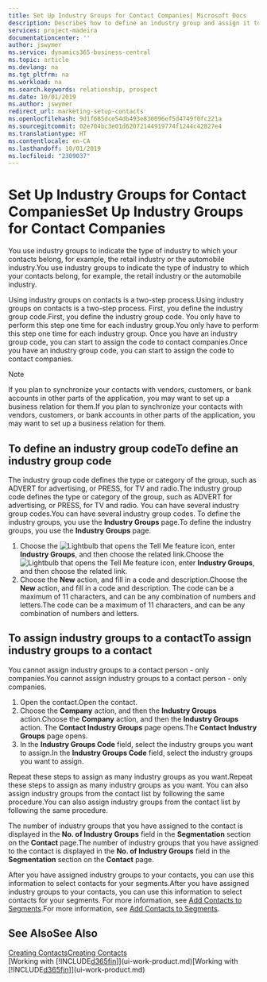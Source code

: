 ```yaml
---
title: Set Up Industry Groups for Contact Companies| Microsoft Docs
description: Describes how to define an industry group and assign it to a contact company, for example, the retail industry or the automobile industry.
services: project-madeira
documentationcenter: ''
author: jswymer
ms.service: dynamics365-business-central
ms.topic: article
ms.devlang: na
ms.tgt_pltfrm: na
ms.workload: na
ms.search.keywords: relationship, prospect
ms.date: 10/01/2019
ms.author: jswymer
redirect_url: marketing-setup-contacts
ms.openlocfilehash: 9d1f685dce54db493e830096ef5d4749f0fc221a
ms.sourcegitcommit: 02e704bc3e01d62072144919774f1244c42827e4
ms.translationtype: HT
ms.contentlocale: en-CA
ms.lasthandoff: 10/01/2019
ms.locfileid: "2309037"
---
```

# <a name="set-up-industry-groups-for-contact-companies"></a><span data-ttu-id="91a77-103">Set Up Industry Groups for Contact Companies</span><span class="sxs-lookup"><span data-stu-id="91a77-103">Set Up Industry Groups for Contact Companies</span></span>
<span data-ttu-id="91a77-104">You use industry groups to indicate the type of industry to which your contacts belong, for example, the retail industry or the automobile industry.</span><span class="sxs-lookup"><span data-stu-id="91a77-104">You use industry groups to indicate the type of industry to which your contacts belong, for example, the retail industry or the automobile industry.</span></span>

<span data-ttu-id="91a77-105">Using industry groups on contacts is a two-step process.</span><span class="sxs-lookup"><span data-stu-id="91a77-105">Using industry groups on contacts is a two-step process.</span></span> <span data-ttu-id="91a77-106">First, you define the industry group code.</span><span class="sxs-lookup"><span data-stu-id="91a77-106">First, you define the industry group code.</span></span> <span data-ttu-id="91a77-107">You only have to perform this step one time for each industry group.</span><span class="sxs-lookup"><span data-stu-id="91a77-107">You only have to perform this step one time for each industry group.</span></span> <span data-ttu-id="91a77-108">Once you have an industry group code, you can start to assign the code to contact companies.</span><span class="sxs-lookup"><span data-stu-id="91a77-108">Once you have an industry group code, you can start to assign the code to contact companies.</span></span>

> [!NOTE]  
>   <span data-ttu-id="91a77-109">If you plan to synchronize your contacts with vendors, customers, or bank accounts in other parts of the application, you may want to set up a business relation for them.</span><span class="sxs-lookup"><span data-stu-id="91a77-109">If you plan to synchronize your contacts with vendors, customers, or bank accounts in other parts of the application, you may want to set up a business relation for them.</span></span>

## <a name="to-define-an-industry-group-code"></a><span data-ttu-id="91a77-110">To define an industry group code</span><span class="sxs-lookup"><span data-stu-id="91a77-110">To define an industry group code</span></span>
<span data-ttu-id="91a77-111">The industry group code defines the type or category of the group, such as ADVERT for advertising, or PRESS, for TV and radio.</span><span class="sxs-lookup"><span data-stu-id="91a77-111">The industry group code defines the type or category of the group, such as ADVERT for advertising, or PRESS, for TV and radio.</span></span> <span data-ttu-id="91a77-112">You can have several industry group codes.</span><span class="sxs-lookup"><span data-stu-id="91a77-112">You can have several industry group codes.</span></span> <span data-ttu-id="91a77-113">To define the industry groups, you use the **Industry Groups** page.</span><span class="sxs-lookup"><span data-stu-id="91a77-113">To define the industry groups, you use the **Industry Groups** page.</span></span>

1. <span data-ttu-id="91a77-114">Choose the ![Lightbulb that opens the Tell Me feature](media/ui-search/search_small.png "Tell me what you want to do") icon, enter **Industry Groups**, and then choose the related link.</span><span class="sxs-lookup"><span data-stu-id="91a77-114">Choose the ![Lightbulb that opens the Tell Me feature](media/ui-search/search_small.png "Tell me what you want to do") icon, enter **Industry Groups**, and then choose the related link.</span></span>
2. <span data-ttu-id="91a77-115">Choose the **New** action, and fill in a code and description.</span><span class="sxs-lookup"><span data-stu-id="91a77-115">Choose the **New** action, and fill in a code and description.</span></span> <span data-ttu-id="91a77-116">The code can be a maximum of 11 characters, and can be any combination of numbers and letters.</span><span class="sxs-lookup"><span data-stu-id="91a77-116">The code can be a maximum of 11 characters, and can be any combination of numbers and letters.</span></span>

## <a name="AssignIndustryGroupContact"></a> <span data-ttu-id="91a77-117">To assign industry groups to a contact</span><span class="sxs-lookup"><span data-stu-id="91a77-117">To assign industry groups to a contact</span></span>
<span data-ttu-id="91a77-118">You cannot assign industry groups to a contact person - only companies.</span><span class="sxs-lookup"><span data-stu-id="91a77-118">You cannot assign industry groups to a contact person - only companies.</span></span>

1. <span data-ttu-id="91a77-119">Open the contact.</span><span class="sxs-lookup"><span data-stu-id="91a77-119">Open the contact.</span></span>
2. <span data-ttu-id="91a77-120">Choose the **Company** action, and then the **Industry Groups** action.</span><span class="sxs-lookup"><span data-stu-id="91a77-120">Choose the **Company** action, and then the **Industry Groups** action.</span></span> <span data-ttu-id="91a77-121">The **Contact Industry Groups** page opens.</span><span class="sxs-lookup"><span data-stu-id="91a77-121">The **Contact Industry Groups** page opens.</span></span>
3. <span data-ttu-id="91a77-122">In the **Industry Groups Code** field, select the industry groups you want to assign.</span><span class="sxs-lookup"><span data-stu-id="91a77-122">In the **Industry Groups Code** field, select the industry groups you want to assign.</span></span>

<span data-ttu-id="91a77-123">Repeat these steps to assign as many industry groups as you want.</span><span class="sxs-lookup"><span data-stu-id="91a77-123">Repeat these steps to assign as many industry groups as you want.</span></span> <span data-ttu-id="91a77-124">You can also assign industry groups from the contact list by following the same procedure.</span><span class="sxs-lookup"><span data-stu-id="91a77-124">You can also assign industry groups from the contact list by following the same procedure.</span></span>

<span data-ttu-id="91a77-125">The number of industry groups that you have assigned to the contact is displayed in the **No. of Industry Groups** field in the **Segmentation** section on the **Contact** page.</span><span class="sxs-lookup"><span data-stu-id="91a77-125">The number of industry groups that you have assigned to the contact is displayed in the **No. of Industry Groups** field in the **Segmentation** section on the **Contact** page.</span></span>

<span data-ttu-id="91a77-126">After you have assigned industry groups to your contacts, you can use this information to select contacts for your segments.</span><span class="sxs-lookup"><span data-stu-id="91a77-126">After you have assigned industry groups to your contacts, you can use this information to select contacts for your segments.</span></span> <span data-ttu-id="91a77-127">For more information, see [Add Contacts to Segments](marketing-add-contact-segment.md).</span><span class="sxs-lookup"><span data-stu-id="91a77-127">For more information, see [Add Contacts to Segments](marketing-add-contact-segment.md).</span></span>

## <a name="see-also"></a><span data-ttu-id="91a77-128">See Also</span><span class="sxs-lookup"><span data-stu-id="91a77-128">See Also</span></span>
[<span data-ttu-id="91a77-129">Creating Contacts</span><span class="sxs-lookup"><span data-stu-id="91a77-129">Creating Contacts</span></span>](marketing-create-contact-companies.md)  
<span data-ttu-id="91a77-130">[Working with [!INCLUDE[d365fin](includes/d365fin_md.md)]](ui-work-product.md)</span><span class="sxs-lookup"><span data-stu-id="91a77-130">[Working with [!INCLUDE[d365fin](includes/d365fin_md.md)]](ui-work-product.md)</span></span>
